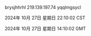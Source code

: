brysjhhrhl 219.139.197.74 yqqlmgsycl

2024年 10月 27日 星期日 22:10:02 CST

2024年 10月 27日 星期日 14:10:02 GMT
